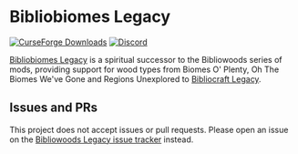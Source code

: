 # Bibliobiomes Legacy

[![CurseForge Downloads](https://img.shields.io/curseforge/dt/1122764?logo=curseforge&label=CurseForge%20Downloads&color=orange)](https://www.curseforge.com/minecraft/mc-mods/bibliowoods-legacy/files)
[![Discord](https://img.shields.io/discord/358283695104458752?logo=discord&label=Discord&color=%235865F2)](https://discord.gg/GcFqXwX)

[Bibliobiomes Legacy](https://www.curseforge.com/minecraft/mc-mods/bibliobiomes-legacy) is a spiritual successor to the Bibliowoods series of mods, providing support for wood types from Biomes O' Plenty, Oh The Biomes We've Gone and Regions Unexplored to [Bibliocraft Legacy](https://www.curseforge.com/minecraft/mc-mods/bibliocraft-legacy).

## Issues and PRs

This project does not accept issues or pull requests. Please open an issue on the [Bibliowoods Legacy issue tracker](https://github.com/MinecraftschurliMods/Bibliowoods-Legacy/issues) instead.
